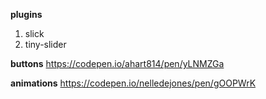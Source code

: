 **plugins**
1. slick
2. tiny-slider

**buttons**
https://codepen.io/ahart814/pen/yLNMZGa

**animations**
https://codepen.io/nelledejones/pen/gOOPWrK
